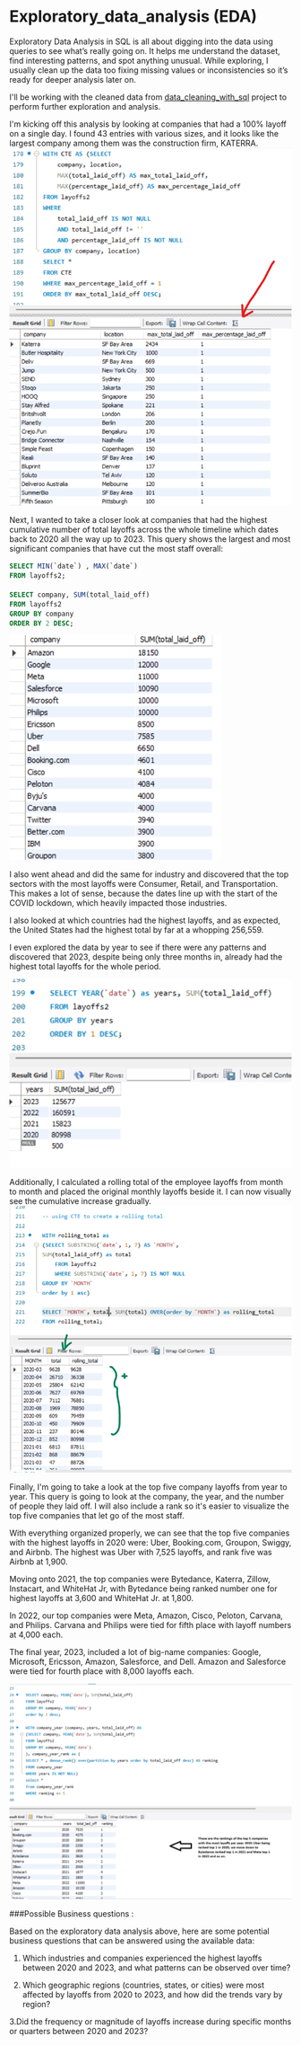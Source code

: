 # Exploratory_data_analysis (EDA)

Exploratory Data Analysis in SQL is all about digging into the data using queries to see what’s really going on. It helps me understand the dataset, find interesting patterns, and spot anything unusual. While exploring, I usually clean up the data too fixing missing values or inconsistencies so it’s ready for deeper analysis later on.

I'll be working with the cleaned data from [data_cleaning_with_sql](https://github.com/Hayat-Halabi/data_cleaning_with_sql/tree/main) project to perform further exploration and analysis.

I'm kicking off this analysis by looking at companies that had a 100% layoff on a single day. I found 43 entries with various sizes, and it looks like the largest company among them was the construction firm, KATERRA.
![image alt](https://github.com/Hayat-Halabi/Exploratory_data_analysis/blob/main/ss10.png?raw=true)

Next, I wanted to take a closer look at companies that had the highest cumulative number of total layoffs across the whole timeline which dates back to 2020 all the way up to 2023. This query shows the largest and most significant companies that have cut the most staff overall:
```sql
SELECT MIN(`date`) , MAX(`date`)
FROM layoffs2;

SELECT company, SUM(total_laid_off)
FROM layoffs2
GROUP BY company
ORDER BY 2 DESC;
``` 
![image alt](https://github.com/Hayat-Halabi/Exploratory_data_analysis/blob/main/ss11.png?raw=true)


I also went ahead and did the same for industry and discovered that the top sectors with the most layoffs were Consumer, Retail, and Transportation. This makes a lot of sense, because the dates line up with the start of the COVID lockdown, which heavily impacted those industries.

I also looked at which countries had the highest layoffs, and as expected, the United States had the highest total by far at a whopping 256,559.

I even explored the data by year to see if there were any patterns and discovered that 2023, despite being only three months in, already had the highest total layoffs for the whole period.

![image alt](https://github.com/Hayat-Halabi/Exploratory_data_analysis/blob/main/ss12.png?raw=true)

Additionally, I calculated a rolling total of the employee layoffs from month to month and placed the original monthly layoffs beside it. I can now visually see the cumulative increase gradually. ![image](https://github.com/Hayat-Halabi/Exploratory_data_analysis/blob/main/ss13.png?raw=true)

Finally, I'm going to take a look at the top five company layoffs from year to year. This query is going to look at the company, the year, and the number of people they laid off. I will also include a rank so it's easier to visualize the top five companies that let go of the most staff.

With everything organized properly, we can see that the top five companies with the highest layoffs in 2020 were: Uber, Booking.com, Groupon, Swiggy, and Airbnb. The highest was Uber with 7,525 layoffs, and rank five was Airbnb at 1,900.

Moving onto 2021, the top companies were Bytedance, Katerra, Zillow, Instacart, and WhiteHat Jr, with Bytedance being ranked number one for highest layoffs at 3,600 and WhiteHat Jr. at 1,800.

In 2022, our top companies were Meta, Amazon, Cisco, Peloton, Carvana, and Philips. Carvana and Philips were tied for fifth place with layoff numbers at 4,000 each.

The final year, 2023, included a lot of big-name companies: Google, Microsoft, Ericsson, Amazon, Salesforce, and Dell. Amazon and Salesforce were tied for fourth place with 8,000 layoffs each.

![image alt](https://github.com/Hayat-Halabi/Exploratory_data_analysis/blob/main/ss14.png?raw=true)

###Possible Business questions :

Based on the exploratory data analysis above, here are some potential business questions that can be answered using the available data:

1. Which industries and companies experienced the highest layoffs between 2020 and 2023, and what patterns can be observed over time?

2. Which geographic regions (countries, states, or cities) were most affected by layoffs from 2020 to 2023, and how did the trends vary by region?

3.Did the frequency or magnitude of layoffs increase during specific months or quarters between 2020 and 2023?
